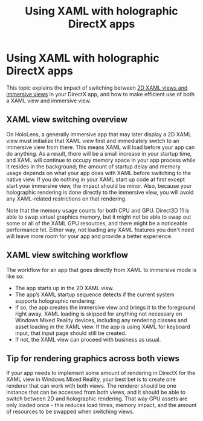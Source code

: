 ﻿---
title: Using XAML with holographic DirectX apps
description: 
author: 
ms.author: mriches
ms.date: 2/28/2018
ms.topic: article
keywords: 
---



# Using XAML with holographic DirectX apps

This topic explains the impact of switching between [2D XAML views and immersive views](app-views.md) in your DirectX app, and how to make efficient use of both a XAML view and immersive view.

## XAML view switching overview

On HoloLens, a generally immersive app that may later display a 2D XAML view must initialize that XAML view first and immediately switch to an immersive view from there. This means XAML will load before your app can do anything. As a result, there will be a small increase in your startup time, and XAML will continue to occupy memory space in your app process while it resides in the background; the amount of startup delay and memory usage depends on what your app does with XAML before switching to the native view. If you do nothing in your XAML start up code at first except start your immersive view, the impact should be minor. Also, because your holographic rendering is done directly to the immersive view, you will avoid any XAML-related restrictions on that rendering.

Note that the memory usage counts for both CPU and GPU. Direct3D 11 is able to swap virtual graphics memory, but it might not be able to swap out some or all of the XAML GPU resources, and there might be a noticeable performance hit. Either way, not loading any XAML features you don't need will leave more room for your app and provide a better experience.

## XAML view switching workflow

The workflow for an app that goes directly from XAML to immersive mode is like so:
* The app starts up in the 2D XAML view.
* The app’s XAML startup sequence detects if the current system supports holographic rendering:
* If so, the app creates the immersive view and brings it to the foreground right away. XAML loading is skipped for anything not necessary on Windows Mixed Reality devices, including any rendering classes and asset loading in the XAML view. If the app is using XAML for keyboard input, that input page should still be created.
* If not, the XAML view can proceed with business as usual.

## Tip for rendering graphics across both views

If your app needs to implement some amount of rendering in DirectX for the XAML view in Windows Mixed Reality, your best bet is to create one renderer that can work with both views. The renderer should be one instance that can be accessed from both views, and it should be able to switch between 2D and holographic rendering. That way GPU assets are only loaded once - this reduces load times, memory impact, and the amount of resources to be swapped when switching views.